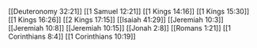[[Deuteronomy 32:21]]
[[1 Samuel 12:21]]
[[1 Kings 14:16]]
[[1 Kings 15:30]]
[[1 Kings 16:26]]
[[2 Kings 17:15]]
[[Isaiah 41:29]]
[[Jeremiah 10:3]]
[[Jeremiah 10:8]]
[[Jeremiah 10:15]]
[[Jonah 2:8]]
[[Romans 1:21]]
[[1 Corinthians 8:4]]
[[1 Corinthians 10:19]]
